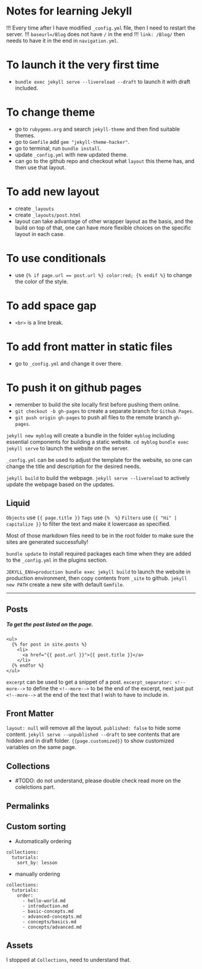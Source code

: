 # Notes for learning Jekyll
!!! Every time after I have modified `_config.yml` file, then I need to restart
the server.
!!! `baseurl=/Blog` does not have `/` in the end
!!! `link: /Blog/` then needs to have it in the end in `navigation.yml`.

# To launch it the very first time
- `bundle exec jekyll serve --livereload --draft` to launch it with draft included.

# To change theme
- go to `rubygems.org` and search `jekyll-theme` and then find suitable themes.
- go to `Gemfile` add `gem "jekyll-theme-hacker"`.
- go to terminal, run `bundle install`.
- update `_config.yml` with new updated theme.
- can go to the github repo and checkout what `layout` this theme has, and then use that layout.

# To add new layout
- create `_layouts`
- create `_layouts/post.html`
- layout can take advantage of other wrapper layout as the basis, and the build on top of that, one can have more flexible choices on the specific layout in each case.

# To use conditionals
- use `{% if page.url == post.url %} color:red; {% endif %}` to change the color of the style.

# To add space gap
- `<br>` is a line break.

# To add front matter in static files
- go to `_config.yml` and change it over there.

# To push it on github pages
- remember to build the site locally first before pushing them online.
- `git checkout -b gh-pages` to create a separate branch for `Github Pages`.
- `git push origin gh-pages` to push all files to the remote branch `gh-pages`.






`jekyll new myblog` will create a bundle in the folder `myblog` including essential components for building a static website.
`cd myblog`
`bundle exec jekyll serve` to launch the website on the server.


`_config.yml` can be used to adjust the template for the website, so one can change the title and description for the desired needs.

`jekyll build` to build the webpage.
`jekyll serve --livereload` to actively update the webpage based on the updates.

## Liquid
`Objects` use `{{ page.title }}`
`Tags` use `{%  %}`
`Filters` use `{{ "Hi" | capitalize }}` to filter the text and make it lowercase as specified.

Most of those markdown files need to be in the root folder to make sure the sites are generated successfully!

`bundle update` to install required packages each time when they are added to the `_config.yml` in the plugins section.

`JEKYLL_ENV=production bundle exec jekyll build` to launch the website in production environment, then copy contents from `_site` to github.
`jekyll new PATH` create a new site with default `Gemfile`.


---

## Posts

##### To get the post listed on the page.
```
<ul>
  {% for post in site.posts %}
    <li>
      <a href="{{ post.url }}">{{ post.title }}</a>
    </li>
  {% endfor %}
</ul>
```

`excerpt` can be used to get a snippet of a post.
`excerpt_separator: <!--more-->` to define the `<!--more-->` to be the end of the excerpt, next just put `<!--more-->` at the end of the text that I wish to have to include in.

## Front Matter
`layout: null` will remove all the layout.
`published: false` to hide some content.
`jekyll serve --unpublished --draft` to see contents that are hidden and in draft folder.
`{{page.customized}}` to show customized variables on the same page.


## Collections
- #TODO: do not understand, please double check
read more on the colelctions part.


## Permalinks

## Custom sorting

- Automatically ordering
```
collections:
  tutorials:
    sort_by: lesson
```
- manually ordering
```
collections:
  tutorials:
    order:
      - hello-world.md
      - introduction.md
      - basic-concepts.md
      - advanced-concepts.md
      - concepts/basics.md
      - concepts/advanced.md
```


## Assets




I stopped at `Collections`, need to understand that.
